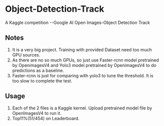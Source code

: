 # Object-Detection-Track
A Kaggle competition --Google AI Open Images-Object Detection Track
## Notes
1. It is a very big project. Training with provided Dataset need too much GPU sources. 
2. As there are no so much GPUs, so just use Faster-rcnn model pretrained  by OpenimagesV4 and Yolo3 model pretrained by OpenimagesV4 to do  predictions as a baseline.
3. Faster-rcnn is just for comparing with yolo3 to tune the threshold. It is too slow to complete the test. 
## Usage
1. Each of the 2 files is a Kaggle kernel. Upload pretrained model file by OpenImagesV4 to run it.
2. Top11%(51/454) on Leaderboard.
